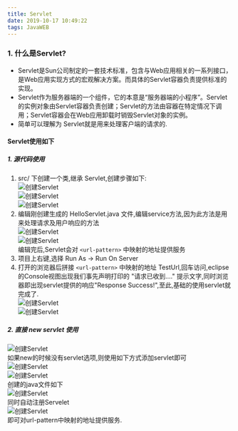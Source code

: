 ```yaml
---
title: Servlet
date: 2019-10-17 10:49:22
tags: JavaWEB
---
```

### 1. 什么是Servlet?
+ Servlet是Sun公司制定的一套技术标准，包含与Web应用相关的一系列接口，是Web应用实现方式的宏观解决方案。而具体的Servlet容器负责提供标准的实现。
+ Servlet作为服务器端的一个组件，它的本意是“服务器端的小程序”。Servlet的实例对象由Servlet容器负责创建；Servlet的方法由容器在特定情况下调用；Servlet容器会在Web应用卸载时销毁Servlet对象的实例。
+ 简单可以理解为  Servlet就是用来处理客户端的请求的.

#### Servlet使用如下
##### 1. 源代码使用
1. src/ 下创建一个类,继承 Servlet,创建步骤如下:  
![创建Servlet](/img/javaweb/servlet/1.png)  
![创建Servlet](/img/javaweb/servlet/2.png)  
![创建Servlet](/img/javaweb/servlet/3.png)  
2. 编辑刚创建生成的 HelloServlet.java 文件,编辑service方法,因为此方法是用来处理请求及用户响应的方法  
![创建Servlet](/img/javaweb/servlet/4.png)  
![创建Servlet](/img/javaweb/servlet/5.png)  
编辑完后,Servlet会对 `<url-pattern>` 中映射的地址提供服务  
3. 项目上右键,选择 Run As -> Run On Server 
4. 打开的浏览器后拼接 `<url-pattern>` 中映射的地址 TestUrl,回车访问,eclipse的Console视图出现我们事先声明打印的 "请求已收到...." 提示文字,同时浏览器即出现servlet提供的响应"Response Success!",至此,基础的使用servlet就完成了.  
![创建Servlet](/img/javaweb/servlet/7.png)  
![创建Servlet](/img/javaweb/servlet/6.png)  
##### 2. 直接 new servlet 使用   
![创建Servlet](/img/javaweb/servlet/8.png)  
如果new的时候没有servlet选项,则使用如下方式添加servlet即可  
![创建Servlet](/img/javaweb/servlet/9.png)  
![创建Servlet](/img/javaweb/servlet/10.png)  
创建的java文件如下   
![创建Servlet](/img/javaweb/servlet/11.png)  
同时自动注册Servelet  
![创建Servlet](/img/javaweb/servlet/12.png)  
即可对url-pattern中映射的地址提供服务.

